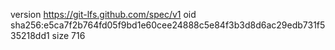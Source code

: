 version https://git-lfs.github.com/spec/v1
oid sha256:e5ca7f2b764fd05f9bd1e60cee24888c5e84f3b3d8d6ac29edb731f535218dd1
size 716
